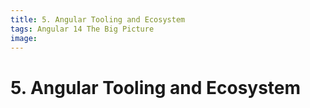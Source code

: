 ```yaml
---
title: 5. Angular Tooling and Ecosystem
tags: Angular 14 The Big Picture
image:
---
```


# 5. Angular Tooling and Ecosystem

